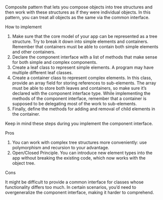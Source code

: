 Composite pattern that lets you compose objects into tree structures and then work with these structures as if they were individual objects.
In this pattern, you can treat all objects as the same via the common interface.

How to implement

1. Make sure that the core model of your app can be represented as a tree structure. Try to break it down into simple elements and
   containers. Remember that containers must be able to contain both simple elements and other containers.
2. Declare the component interface with a list of methods that make sense for both simple and complex components.
3. Create a leaf class to represent simple elements. A program may have multiple different leaf classes.
4. Create a container class to represent complex elements. In this class, provide an array field for storing references to sub-elements. The
   array must be able to store both leaves and containers, so make sure it’s declared with the component interface type. While implementing
   the methods of the component interface, remember that a container is supposed to be delegating most of the work to sub-elements.
5. Finally, define the methods for adding and removal of child elements in the container.

Keep in mind these steps during you implement the component interface.

Pros

1. You can work with complex tree structures more conveniently: use polymorphism and recursion to your advantage.
2. Open/Closed Principle. You can introduce new element types into the app without breaking the existing code, which now works with the
   object tree.

Cons

It might be difficult to provide a common interface for classes whose functionality differs too much. In certain scenarios, you’d need to
overgeneralize the component interface, making it harder to comprehend.
